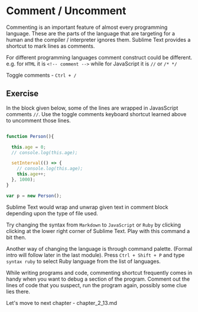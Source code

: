 Comment / Uncomment
====================

Commenting is an important feature of almost every programming language. These
are the parts of the language that are targeting for a human and the compiler /
interpreter ignores them. Sublime Text provides a shortcut to mark lines as
comments.

For different programming languages comment construct could be different. e.g.
for `HTML` it is `<!-- comment -->` while for JavaScript it is `//` or `/* */`

Toggle comments - `Ctrl + /`


Exercise
---------


In the block given below, some of the lines are wrapped in JavasScript comments
`//`. Use the toggle comments keyboard shortcut learned above to uncomment
those lines.


```Javascript

function Person(){

  this.age = 0;
  // console.log(this.age);

  setInterval(() => {
  	// console.log(this.age);
    this.age++;
  }, 1000);
}

var p = new Person();

```

Sublime Text would wrap and unwrap given text in comment block depending upon
the type of file used.

Try changing the syntax from `Markdown` to `JavaScript` or `Ruby` by clicking
clicking at the lower right corner of Sublime Text. Play with this command a
bit then.

Another way of changing the language is through command palette. (Formal intro
will follow later in the last module). Press `Ctrl + Shift + P` and type
`syntax ruby` to select Ruby language from the list of languages.

While writing programs and code, commenting shortcut frequently comes in handy
when you want to debug a section of the program. Comment out the lines of code
that you suspect, run the program again, possibly some clue lies there.

Let's move to next chapter - chapter_2_13.md
